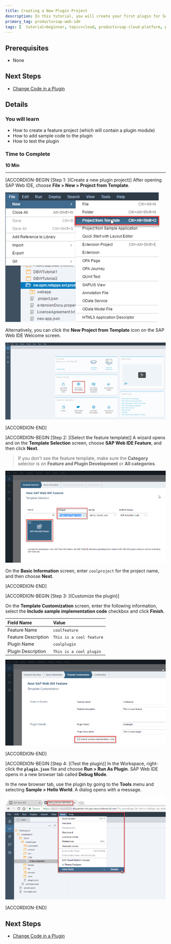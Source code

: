 ```yaml
---
title: Creating a New Plugin Project
description: In this tutorial, you will create your first plugin for SAP Web IDE. A plugin is a way to develop new functionality for the SAP Web IDE, and one or more plugins are delivered within a SAP Web IDE project called a feature.
primary_tag: products>sap-web-ide
tags: [  tutorial>beginner, topic>cloud, products>sap-cloud-platform, products>sap-web-ide, products>sap-web-ide-plug-ins ]
---
```


## Prerequisites  
 - None


## Next Steps
 - [Change Code in a Plugin](http://www.sap.com/developer/tutorials/webide-sdk-helloworld2.html)


## Details
### You will learn  
- How to create a feature project (which will contain a plugin module)
- How to add sample code to the plugin
- How to test the plugin

### Time to Complete
**10 Min**

---

[ACCORDION-BEGIN [Step 1: ](Create a new plugin project)]
After opening SAP Web IDE, choose **File > New > Project from Template**.

![Create new project from template](Step1-Menu.png)

Alternatively, you can click the **New Project from Template** icon on the SAP Web IDE Welcome screen.

![Create new project from template (Welcome Screen)](Step1-Menu-Welcome.png)

[ACCORDION-END]

[ACCORDION-BEGIN [Step 2: ](Select the feature template)]
A wizard opens and on the **Template Selection** screen, choose **SAP Web IDE Feature**, and then click **Next**.

> If you don't see the feature template, make sure the **Category** selector is on **Feature and Plugin Development** or **All categories**.  

![Choose template)](Step2-ChooseTemplate.png)

On the **Basic Information** screen, enter `coolproject` for the project name, and then choose **Next**.


[ACCORDION-END]

[ACCORDION-BEGIN [Step 3: ](Customize the plugin)]

On the **Template Customization** screen, enter the following information, select the **Include sample implementation code** checkbox and click **Finish**.

Field Name             | Value
:--------------------- | :-------------
Feature Name           | `coolfeature`
Feature Description    | `This is a cool feature`
Plugin Name            | `coolplugin`
Plugin Description     | `This is a cool plugin`

![Customize template](Step2-Fields.png)


[ACCORDION-END]


[ACCORDION-BEGIN [Step 4: ](Test the plugin)]
In the Workspace, right-click the **`plugin.json`** file and choose **Run > Run As Plugin**. SAP Web IDE opens in a new browser tab called **Debug Mode**.

In the new browser tab, use the plugin by going to the **Tools** menu and selecting **Sample > Hello World**. A dialog opens with a message.

![Test plugin](Step4-Test.png)


[ACCORDION-END]




## Next Steps
- [Change Code in a Plugin](http://www.sap.com/developer/tutorials/webide-sdk-helloworld2.html)
